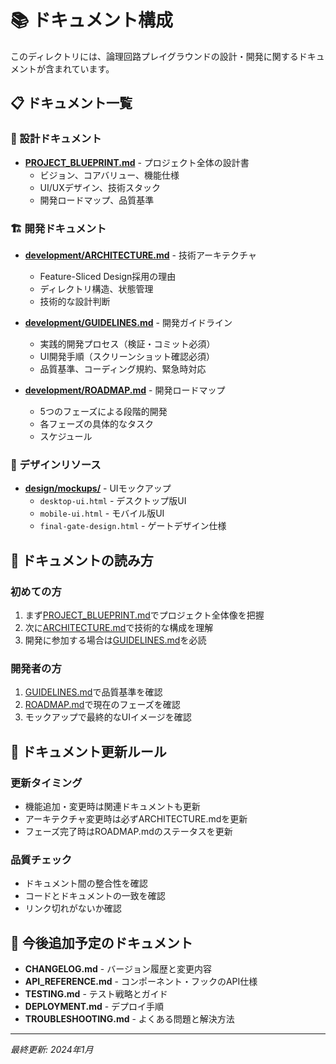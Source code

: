 # 📚 ドキュメント構成

このディレクトリには、論理回路プレイグラウンドの設計・開発に関するドキュメントが含まれています。

## 📋 ドキュメント一覧

### 🎯 設計ドキュメント
- **[PROJECT_BLUEPRINT.md](./PROJECT_BLUEPRINT.md)** - プロジェクト全体の設計書
  - ビジョン、コアバリュー、機能仕様
  - UI/UXデザイン、技術スタック
  - 開発ロードマップ、品質基準

### 🏗️ 開発ドキュメント
- **[development/ARCHITECTURE.md](./development/ARCHITECTURE.md)** - 技術アーキテクチャ
  - Feature-Sliced Design採用の理由
  - ディレクトリ構造、状態管理
  - 技術的な設計判断

- **[development/GUIDELINES.md](./development/GUIDELINES.md)** - 開発ガイドライン
  - 実践的開発プロセス（検証・コミット必須）
  - UI開発手順（スクリーンショット確認必須）
  - 品質基準、コーディング規約、緊急時対応

- **[development/ROADMAP.md](./development/ROADMAP.md)** - 開発ロードマップ
  - 5つのフェーズによる段階的開発
  - 各フェーズの具体的なタスク
  - スケジュール

### 🎨 デザインリソース
- **[design/mockups/](./design/mockups/)** - UIモックアップ
  - `desktop-ui.html` - デスクトップ版UI
  - `mobile-ui.html` - モバイル版UI
  - `final-gate-design.html` - ゲートデザイン仕様

## 🔄 ドキュメントの読み方

### 初めての方
1. まず[PROJECT_BLUEPRINT.md](./PROJECT_BLUEPRINT.md)でプロジェクト全体像を把握
2. 次に[ARCHITECTURE.md](./development/ARCHITECTURE.md)で技術的な構成を理解
3. 開発に参加する場合は[GUIDELINES.md](./development/GUIDELINES.md)を必読

### 開発者の方
1. [GUIDELINES.md](./development/GUIDELINES.md)で品質基準を確認
2. [ROADMAP.md](./development/ROADMAP.md)で現在のフェーズを確認
3. モックアップで最終的なUIイメージを確認

## 📝 ドキュメント更新ルール

### 更新タイミング
- 機能追加・変更時は関連ドキュメントも更新
- アーキテクチャ変更時は必ずARCHITECTURE.mdを更新
- フェーズ完了時はROADMAP.mdのステータスを更新

### 品質チェック
- ドキュメント間の整合性を確認
- コードとドキュメントの一致を確認
- リンク切れがないか確認

## 🚀 今後追加予定のドキュメント

- **CHANGELOG.md** - バージョン履歴と変更内容
- **API_REFERENCE.md** - コンポーネント・フックのAPI仕様
- **TESTING.md** - テスト戦略とガイド
- **DEPLOYMENT.md** - デプロイ手順
- **TROUBLESHOOTING.md** - よくある問題と解決方法

---

*最終更新: 2024年1月*